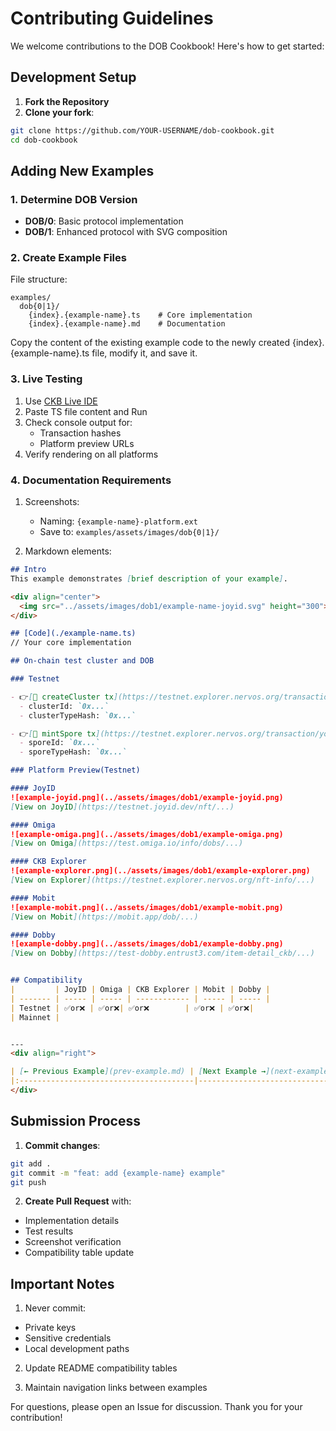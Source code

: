 # Contributing Guidelines

We welcome contributions to the DOB Cookbook! Here's how to get started:

## Development Setup

1. **Fork the Repository**
2. **Clone your fork**:
```bash
git clone https://github.com/YOUR-USERNAME/dob-cookbook.git
cd dob-cookbook
```

## Adding New Examples

### 1. Determine DOB Version
- **DOB/0**: Basic protocol implementation
- **DOB/1**: Enhanced protocol with SVG composition

### 2. Create Example Files
File structure:
```
examples/
  dob{0|1}/
    {index}.{example-name}.ts    # Core implementation
    {index}.{example-name}.md    # Documentation
```

Copy the content of the existing example code to the newly created {index}.{example-name}.ts file, modify it, and save it.

### 3. Live Testing
1. Use [CKB Live IDE](https://live.ckbccc.com/)
2. Paste TS file content and Run
3. Check console output for:
   - Transaction hashes
   - Platform preview URLs
4. Verify rendering on all platforms

### 4. Documentation Requirements
1. Screenshots:
   - Naming: `{example-name}-platform.ext`
   - Save to: `examples/assets/images/dob{0|1}/`

2. Markdown elements:
```markdown
## Intro
This example demonstrates [brief description of your example].

<div align="center">
  <img src="../assets/images/dob1/example-name-joyid.svg" height="300">
</div>

## [Code](./example-name.ts)
// Your core implementation

## On-chain test cluster and DOB

### Testnet

- 👉[🔗 createCluster tx](https://testnet.explorer.nervos.org/transaction/your-tx-hash)
  - clusterId: `0x...`
  - clusterTypeHash: `0x...`

- 👉[🔗 mintSpore tx](https://testnet.explorer.nervos.org/transaction/your-tx-hash)
  - sporeId: `0x...`
  - sporeTypeHash: `0x...`

### Platform Preview(Testnet)

#### JoyID
![example-joyid.png](../assets/images/dob1/example-joyid.png)
[View on JoyID](https://testnet.joyid.dev/nft/...)

#### Omiga
![example-omiga.png](../assets/images/dob1/example-omiga.png)
[View on Omiga](https://test.omiga.io/info/dobs/...)

#### CKB Explorer
![example-explorer.png](../assets/images/dob1/example-explorer.png)
[View on Explorer](https://testnet.explorer.nervos.org/nft-info/...)

#### Mobit
![example-mobit.png](../assets/images/dob1/example-mobit.png)
[View on Mobit](https://mobit.app/dob/...)

#### Dobby
![example-dobby.png](../assets/images/dob1/example-dobby.png)
[View on Dobby](https://test-dobby.entrust3.com/item-detail_ckb/...)


## Compatibility
|         | JoyID | Omiga | CKB Explorer | Mobit | Dobby |
| ------- | ----- | ----- | ------------ | ----- | ----- |
| Testnet | ✅or❌ | ✅or❌| ✅or❌        | ✅or❌ | ✅or❌| 
| Mainnet | 


---
<div align="right">

| [← Previous Example](prev-example.md) | [Next Example →](next-example.md) |
|:---------------------------------------|----------------------------------------:|
</div>
```

## Submission Process

1. **Commit changes**:
```bash
git add .
git commit -m "feat: add {example-name} example"
git push 
```

2. **Create Pull Request** with:
- Implementation details
- Test results
- Screenshot verification
- Compatibility table update

## Important Notes

1. Never commit:
- Private keys
- Sensitive credentials
- Local development paths

2. Update README compatibility tables

3. Maintain navigation links between examples

For questions, please open an Issue for discussion. Thank you for your contribution!